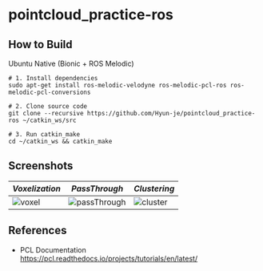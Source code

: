 # pointcloud_practice-ros

## How to Build
Ubuntu Native (Bionic + ROS Melodic)

```
# 1. Install dependencies
sudo apt-get install ros-melodic-velodyne ros-melodic-pcl-ros ros-melodic-pcl-conversions

# 2. Clone source code
git clone --recursive https://github.com/Hyun-je/pointcloud_practice-ros ~/catkin_ws/src

# 3. Run catkin_make
cd ~/catkin_ws && catkin_make
```

## Screenshots
| *Voxelization* | *PassThrough* | *Clustering* |
|----|----|----|
| ![voxel](https://user-images.githubusercontent.com/7419790/120882728-9700f500-c614-11eb-8100-7149eaa7155c.png) | ![passThrough](https://user-images.githubusercontent.com/7419790/120882726-96685e80-c614-11eb-9596-d6e34f5143ce.png) | ![cluster](https://user-images.githubusercontent.com/7419790/120882724-949e9b00-c614-11eb-8001-8145c9899921.png) |

## References
- PCL Documentation  https://pcl.readthedocs.io/projects/tutorials/en/latest/



